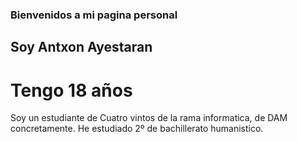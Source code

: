 ###  Bienvenidos a mi pagina personal  ###

  ## Soy Antxon Ayestaran ##
  
  # Tengo 18 años #
  
Soy un estudiante de Cuatro vintos de la rama informatica, de DAM concretamente.
He estudiado 2º de bachillerato humanistico.

